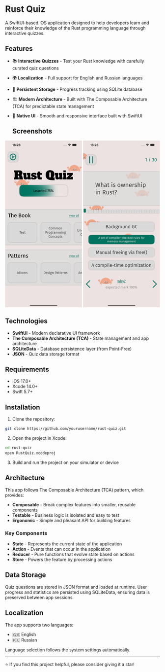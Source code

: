 # Rust Quiz

A SwiftUI-based iOS application designed to help developers learn and reinforce their knowledge of the Rust programming language through interactive quizzes.

## Features

- 📚 **Interactive Quizzes** - Test your Rust knowledge with carefully curated quiz questions
- 🌍 **Localization** - Full support for English and Russian languages
- 💾 **Persistent Storage** - Progress tracking using SQLite database
- 🏗️ **Modern Architecture** - Built with The Composable Architecture (TCA) for predictable state management
- 🎨 **Native UI** - Smooth and responsive interface built with SwiftUI


  ## Screenshots

<p align="center">
  <img src="./Screenshots/Simulator Screenshot - iPhone 13 Pro Max - 2025-10-27 at 18.28.15.png" width="250" alt="Main Screen">
  <img src="./Screenshots/Simulator Screenshot - iPhone 13 Pro Max - 2025-10-27 at 18.28.51.png" width="250" alt="Quiz Screen">
</p>

## Technologies

- **SwiftUI** - Modern declarative UI framework
- **The Composable Architecture (TCA)** - State management and app architecture
- **SQLiteData** - Database persistence layer (from Point-Free)
- **JSON** - Quiz data storage format

## Requirements

- iOS 17.0+
- Xcode 14.0+
- Swift 5.7+

## Installation

1. Clone the repository:
```bash
git clone https://github.com/yourusername/rust-quiz.git
```

2. Open the project in Xcode:
```bash
cd rust-quiz
open RustQuiz.xcodeproj
```

3. Build and run the project on your simulator or device

## Architecture

This app follows The Composable Architecture (TCA) pattern, which provides:

- **Composable** - Break complex features into smaller, reusable components
- **Testable** - Business logic is isolated and easy to test
- **Ergonomic** - Simple and pleasant API for building features

### Key Components

- **State** - Represents the current state of the application
- **Action** - Events that can occur in the application
- **Reducer** - Pure functions that evolve state based on actions
- **Store** - Powers the feature by processing actions

## Data Storage

Quiz questions are stored in JSON format and loaded at runtime. User progress and statistics are persisted using SQLiteData, ensuring data is preserved between app sessions.

## Localization

The app supports two languages:
- 🇬🇧 English
- 🇷🇺 Russian

Language selection follows the system settings automatically.

---

⭐️ If you find this project helpful, please consider giving it a star!
